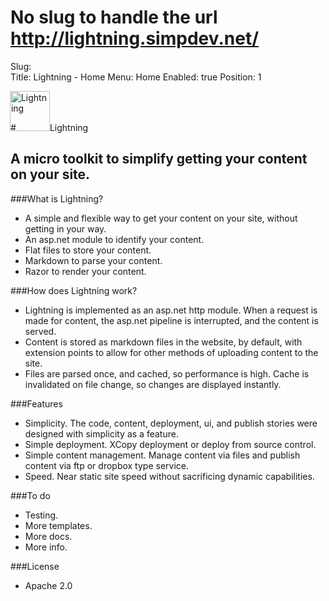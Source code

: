 # No slug to handle the url http://lightning.simpdev.net/
Slug:  
Title:  Lightning - Home
Menu:  Home
Enabled:  true
Position:  1

#<img src="/media/host_lightning.simpdev.net/lightning-144.png" height="64" style="margin: 0 0 0 -10px" alt="Lightning" title="Lightning" />Lightning
## A micro toolkit to simplify getting your content on your site.

###What is Lightning?

* A simple and flexible way to get your content on your site, without getting in your way.
* An asp.net module to identify your content.
* Flat files to store your content.
* Markdown to parse your content.
* Razor to render your content.

###How does Lightning work?

* Lightning is implemented as an asp.net http module.  When a request is made for content, the asp.net pipeline is interrupted, and the content is served.
* Content is stored as markdown files in the website, by default, with extension points to allow for other methods of uploading content to the site.
* Files are parsed once, and cached, so performance is high.  Cache is invalidated on file change, so changes are displayed instantly.

###Features

* Simplicity.  The code, content, deployment, ui, and publish stories were designed with simplicity as a feature.
* Simple deployment.  XCopy deployment or deploy from source control.
* Simple content management.  Manage content via files and publish content via ftp or dropbox type service.
* Speed.  Near static site speed without sacrificing dynamic capabilities.

###To do

* Testing.
* More templates.
* More docs.
* More info.

###License

* Apache 2.0
